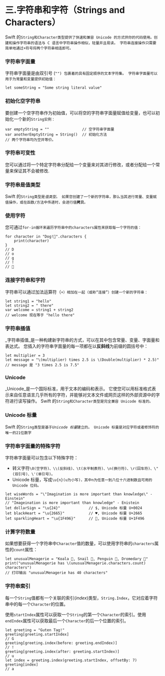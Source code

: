 # 三.字符串和字符（Strings and Characters）

Swift 的`String和Character类型提供了快速和兼容 Unicode 的方式供你的代码使用。创建和操作字符串的语法与 C 语言中字符串操作相似，轻量并且易读。 字符串连接操作只需要简单地通过+符号将两个字符串相连即可。`

### 字符串字面量

字符串字面量是由双引号 \(`"") 包裹着的具有固定顺序的文本字符集。 字符串字面量可以用于为常量和变量提供初始值：`

```
let someString = "Some string literal value"
```

### 初始化空字符串

要创建一个空字符串作为初始值，可以将空的字符串字面量赋值给变量，也可以初始化一个新的`String实例：`

```
var emptyString = ""               // 空字符串字面量
var anotherEmptyString = String()  // 初始化方法
// 两个字符串均为空并等价。
```

### 字符串可变性

您可以通过将一个特定字符串分配给一个变量来对其进行修改，或者分配给一个常量来保证其不会被修改.

### 字符串是值类型

Swift 的`String类型是`_`值类型`_`。 如果您创建了一个新的字符串，那么当其进行常量、变量赋值操作，或在函数/方法中传递时，会进行值`**`拷贝`**`。`

### 使用字符

您可通过`for-in循环来遍历字符串中的characters属性来获取每一个字符的值：`

```
for character in "Dog!🐶".characters {
    print(character)
}
// D
// o
// g
// !
// 🐶
```

### 连接字符串和字符

字符串可以通过加法运算符（`+）相加在一起（或称“连接”）创建一个新的字符串：`

```
let string1 = "hello"
let string2 = " there"
var welcome = string1 + string2
// welcome 现在等于 "hello there"
```

### 字符串插值

_字符串插值_是一种构建新字符串的方式，可以在其中包含常量、变量、字面量和表达式。 您插入的字符串字面量的每一项都在以**反斜线**为前缀的圆括号中：

```
let multiplier = 3
let message = "\(multiplier) times 2.5 is \(Double(multiplier) * 2.5)"
// message 是 "3 times 2.5 is 7.5"
```

### Unicode

_Unicode_是一个国际标准，用于文本的编码和表示。 它使您可以用标准格式表示来自任意语言几乎所有的字符，并能够对文本文件或网页这样的外部资源中的字符进行读写操作。 Swift 的`String和Character类型是完全兼容 Unicode 标准的。`

### Unicode 标量

Swift 的`String类型是基于`_`Unicode 标量`_`建立的。 Unicode 标量是对应字符或者修饰符的唯一的21位数字`

### 字符串字面量的特殊字符

字符串字面量可以包含以下特殊字符：

* 转义字符`\0(空字符)、\\(反斜线)、\t(水平制表符)、\n(换行符)、\r(回车符)、\"(双引号)、\'(单引号)。`
* Unicode 标量，写成`\u{n}(u为小写)，其中n为任意一到八位十六进制数且可用的 Unicode 位码。`

```
let wiseWords = "\"Imagination is more important than knowledge\" - Einstein"
// "Imageination is more important than knowledge" - Enistein
let dollarSign = "\u{24}"             // $, Unicode 标量 U+0024
let blackHeart = "\u{2665}"           // ♥, Unicode 标量 U+2665
let sparklingHeart = "\u{1F496}"      // 💖, Unicode 标量 U+1F496
```

### 计算字符数量

如果想要获得一个字符串中`Character`值的数量，可以使用字符串的`characters`属性的`count`属性：

```
let unusualMenagerie = "Koala 🐨, Snail 🐌, Penguin 🐧, Dromedary 🐪"
print("unusualMenagerie has \(unusualMenagerie.characters.count) characters")
// 打印输出 "unusualMenagerie has 40 characters"
```

### 字符串索引

每一个`String`值都有一个关联的索引\(_index_\)类型，`String.Index`，它对应着字符串中的每一个`Character`的位置。

使用`startIndex`属性可以获取一个`String`的第一个`Character`的索引。使用`endIndex`属性可以获取最后一个`Character`的后一个位置的索引。

```
let greeting = "Guten Tag!"
greeting[greeting.startIndex]
// G
greeting[greeting.index(before: greeting.endIndex)]
// !
greeting[greeting.index(after: greeting.startIndex)]
// u
let index = greeting.index(greeting.startIndex, offsetBy: 7)
greeting[index]
// a
```




